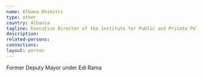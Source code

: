 ```yaml
---
name: Albana Dhimitri
type: other
country: Albania
tagline: Executive Director of the Institute for Public and Private Policies
description:
related-persons:
connections:
layout: person
---
```

Former Deputy Mayor under Edi Rama
